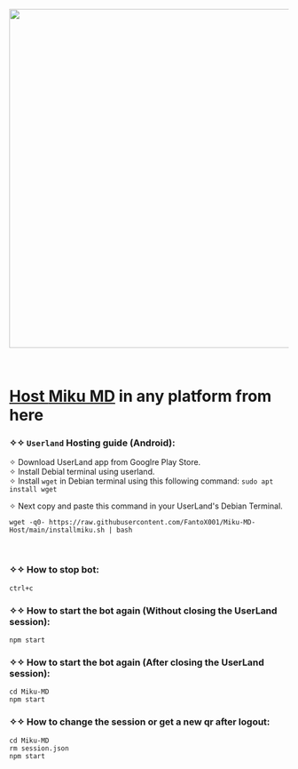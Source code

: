 <p align="center">
   <a href="https://github.com/FantoX001">
    <img src="https://c.tenor.com/NJVFjOYEcsIAAAAC/miku-gotoubun.gif" width="610">
     
</p>
  <br>



# Host [Miku MD](https://github.com/FantoX001/Miku-MD) in any platform from here

### ✧✧ `Userland` Hosting guide (Android):

✧ Download UserLand app from Googlre Play Store. <br>
✧ Install Debial terminal using userland. <br>
✧ Install `wget` in Debian terminal using this following command: `sudo apt install wget` <br>

✧ Next copy and paste this command in your UserLand's Debian Terminal. <br>
```
wget -q0- https://raw.githubusercontent.com/FantoX001/Miku-MD-Host/main/installmiku.sh | bash
```
<br>

### ✧✧ How to stop bot:
```
ctrl+c
```

### ✧✧ How to start the bot again (Without closing the UserLand session):
```
npm start
```

### ✧✧ How to start the bot again (After closing the UserLand session):
```
cd Miku-MD
npm start
```

### ✧✧ How to change the session or get a new qr after logout:
```
cd Miku-MD
rm session.json
npm start
```

